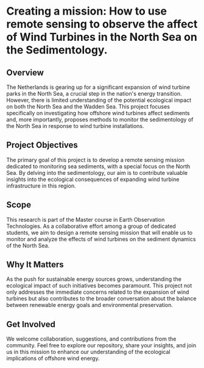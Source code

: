 # Creating a mission: How to use remote sensing to observe the affect of Wind Turbines in the North Sea on the Sedimentology.

## Overview

The Netherlands is gearing up for a significant expansion of wind turbine parks in the North Sea, a crucial step in the nation's energy transition. However, there is limited understanding of the potential ecological impact on both the North Sea and the Wadden Sea. This project focuses specifically on investigating how offshore wind turbines affect sediments and, more importantly, proposes methods to monitor the sedimentology of the North Sea in response to wind turbine installations.

## Project Objectives

The primary goal of this project is to develop a remote sensing mission dedicated to monitoring sea sediments, with a special focus on the North Sea. By delving into the sedimentology, our aim is to contribute valuable insights into the ecological consequences of expanding wind turbine infrastructure in this region.

## Scope

This research is part of the Master course in Earth Observation Technologies. As a collaborative effort among a group of dedicated students, we aim to design a remote sensing mission that will enable us to monitor and analyze the effects of wind turbines on the sediment dynamics of the North Sea.

## Why It Matters

As the push for sustainable energy sources grows, understanding the ecological impact of such initiatives becomes paramount. This project not only addresses the immediate concerns related to the expansion of wind turbines but also contributes to the broader conversation about the balance between renewable energy goals and environmental preservation.

## Get Involved

We welcome collaboration, suggestions, and contributions from the community. Feel free to explore our repository, share your insights, and join us in this mission to enhance our understanding of the ecological implications of offshore wind energy.
